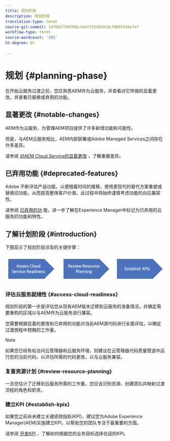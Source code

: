 ```yaml
---
title: 规划阶段
description: 规划阶段
translation-type: tm+mt
source-git-commit: 3478827949356c4a4f5133b54c6cf809f416efef
workflow-type: tm+mt
source-wordcount: '395'
ht-degree: 8%

---
```



# 规划 {#planning-phase}

在开始云服务过渡之前，您应熟悉AEM作为云服务，并查看对它所做的显着更改，并查看已替换或弃用的功能。

## 显著更改 {#notable-changes}

AEM作为云服务，为管理AEM项目提供了许多新增功能和可能性。

但是，与AEM云服务相比，AEM内部部署或Adobe Managed Services之间存在许多差异。

请参阅 [对AEM Cloud Service的显着更改](https://docs.adobe.com/content/help/en/experience-manager-cloud-service/release-notes/aem-cloud-changes.html) ，了解重要差异。

## 已弃用功能 {#deprecated-features}

Adobe 不断评估产品功能，以便随着时间的推移，使用更现代的替代方案重塑或替换旧功能，从而提高整体客户价值，此过程中将始终谨慎考虑功能的向后兼容性。

请参阅 [已弃用的功](https://docs.adobe.com/content/help/en/experience-manager-cloud-service/release-notes/deprecated-removed-features.html#deprecated-features) 能，进一步了解在Experience Manager中标记为已弃用的云服务的功能和特性。

## 了解计划阶段 {#introduction}

下图显示了规划阶段涉及的关键步骤：

![图像](/help/move-to-cloud-service/assets/planning-phaseimg1.png)

### 评估云服务就绪性 {#access-cloud-readiness}

规划阶段的第一步是评估您从现有AEM版本迁移到云服务的准备情况，并确定需要重构的区域以与AEM作为云服务进行兼容。

您需要根据显着的更改和已弃用的功能对当前AEM源代码进行全面评估，以确定过渡旅程中预期的工作量。

>[!NOTE]
>如果您已经有权访问云管理器和云服务环境，则建议在云管理器代码质量管道中运行您的当前代码，以评估所需的代码更改，以与云服务兼容。

### 复查资源计划 {#review-resource-planning}

一旦您估计了迁移到云服务所需的工作量，您应该识别资源、创建团队并映射过渡流程的角色和职责。

### 建立KPI {#establish-kpis}

如果您之前尚未建立关键绩效指标(KPI)，建议您为Adobe Experience Manager(AEM)实施建立KPI，以帮助您的团队专注于最重要的方面。

请参阅 [开发KPI](https://guided.adobe.com/welcome/aem/part6.html) ，了解如何根据您的业务目标选择合适的KPI。


